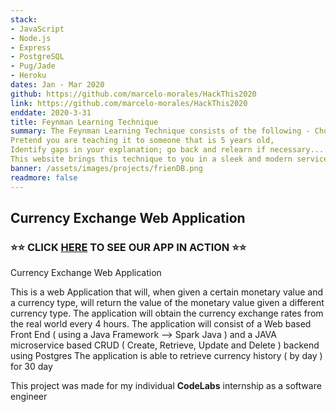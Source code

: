 ```yaml
---
stack:
- JavaScript
- Node.js
- Express
- PostgreSQL
- Pug/Jade
- Heroku
dates: Jan - Mar 2020
github: https://github.com/marcelo-morales/HackThis2020
link: https://github.com/marcelo-morales/HackThis2020
enddate: 2020-3-31
title: Feynman Learning Technique
summary: The Feynman Learning Technique consists of the following - Choose a concept you want to learn about
Pretend you are teaching it to someone that is 5 years old,
Identify gaps in your explanation; go back and relearn if necessary...
This website brings this technique to you in a sleek and modern service!
banner: /assets/images/projects/frienDB.png
readmore: false
---
```


##  Currency Exchange Web Application

### ⭐️⭐️ CLICK [HERE](https://github.com/marcelo-morales/CurrencyExchangeWebApp) TO SEE OUR APP IN ACTION ⭐️⭐️ ###

Currency Exchange Web Application

 This is a web Application that will, when given a certain monetary value and a currency type, will return the value of the monetary value given a different currency type. The application will obtain the currency exchange rates from the real world every 4 hours. The application will consist of a Web based Front End ( using a Java Framework -->  Spark Java ) and a JAVA microservice based CRUD ( Create, Retrieve, Update and Delete ) backend using Postgres The application is able to retrieve currency history ( by day ) for 30 day

This project was made for my individual **CodeLabs** internship as a software engineer

